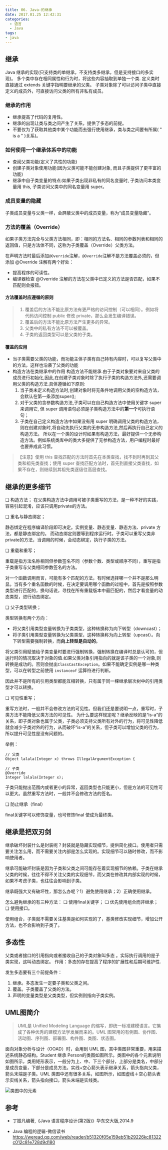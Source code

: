 ```yaml
---
title: 06. Java-的继承
date: 2017.01.25 12:42:31
categories:
  - 语言
  - Java
tags:
- java
---
```


## 继承

Java 继承的实现(只支持类的单继承，不支持类多继承，但是支持接口的多实现)。
多个类中存在相同属性和行为时，将这些内容抽取到单独一个类. 定义类时直接通过 extends 关键字指明要继承的父类。
子类对象除了可以访问子类中直接定义的成员外，可直接访问父类的所有非私有成员。

### 继承的作用

* 继承提高了代码的复用性。
* 继承的出现让类与类之间产生了关系，提供了多态的前提。
* 不要仅为了获取其他类中某个功能而去强行使用继承，类与类之间要有所属( " is a " )关系)。
　　
### 如何使用一个继承体系中的功能

* 查阅父类功能(定义了共性的功能)
* 创建子类对象使用功能(因为父类可能不能创建对象, 而且子类提供了更丰富的功能)
* 继承中自子类变量的特点:如果子类出现非私有的同名变量时, 子类访问本类变量用 this, 子类访问父类中的同名变量用 super。

### 成员变量的隐藏

子类成员变量与父类一样，会屏蔽父类中的成员变量，称为“成员变量隐藏”。

### 方法的覆盖（Override）

如果子类方法完全与父类方法相同，即：相同的方法名、相同的参数列表和相同的返回值，只是方法体不同，这称为子类覆盖（Override）父类方法。

在声明方法时最后添加`@Override`注解，`@Override`注解不是方法覆盖必须的，但添加 @Override 注解有两个好处：

* 提高程序的可读性。
* 编译器检查 @Override 注解的方法在父类中已定义的方法是否匹配，如果不匹配则会报错。

#### 方法覆盖时应遵循的原则

> 1. 覆盖后的方法不能比原方法有更严格的访问控制（可以相同）。例如将代码访问控制 public 修改 private，那么会发生编译错误。
> 2. 覆盖后的方法不能比原方法产生更多的异常。
> 3. 父类中的私有方法不可以被覆盖。
> 4. 子类的返回类型可以是父类的子类。

#### 覆盖的应用

  + 当子类需要父类的功能，而功能主体子类有自己特有内容时，可以复写父类中的方法，这样也沿袭了父类的功能
  + 构造方法在类继承中的作用
     构造方法不能继承.由于子类对象要对来自父类的成员进行初始化,因此,在创建子类对象时除了执行子类的构造方法外,还需要调用父类的构造方法.具体遵循如下原则:
    1. 当子类未定义构造方法时,创建对象时将无条件地调用父类的空构造方法，会默认在第一条添加super();
    2. 对于父类的含参数构造方法,子类可以在自己构造方法中使用关键字 super 来调用它, 但 super 调用语句必须是子类构造方法中的**第一个**可执行语句；
    3. 子类在自己定义构造方法中如果没有用 super 明确调用父类的构造方法，则在创建对象时,将自动先执行父类的无参构造方法,然后再执行自己定义的构造方法。
所以在一个类的设计时如果有构造方法，最好提供一个无参构造方法。例如系统类库中的类大多提供了无参构造方法，用户编程时最好也要养成此习惯。

> 【注意】使用 this 查找匹配的方法时首先在本类查找，找不到时再到其父类和祖先类查找；使用 super 查找匹配方法时，首先到直接父类查找，如果不存在，则继续到其祖先类逐级往高层查找。

## 继承的更多细节

❑ 构造方法；
在父类构造方法中调用可被子类重写的方法，是一种不好的实践，容易引起混淆，应该只调用private的方法。

❑ 重名与静态绑定；

静态绑定在程序编译阶段即可决定。实例变量、静态变量、静态方法、private 方法，都是静态绑定的。
而动态绑定则要等到程序运行时。子类可以重写父类非private的方法，当调用的时候，会动态绑定，执行子类的方法。

❑ 重载和重写；

重载是指方法名称相同但参数签名不同（参数个数、类型或顺序不同），重写是指子类重写与父类相同参数签名的方法。

对一个函数调用而言，可能有多个匹配的方法，有时候选择哪一个并不是那么明显。当有多个重名函数的时候，在决定要调用哪个函数的过程中，首先是按照参数类型进行匹配的，换句话说，寻找在所有重载版本中最匹配的，然后才看变量的动态类型，进行动态绑定。

❑ 父子类型转换；

类型转换有两个方向：
* 将父类引用类型变量转换为子类类型，这种转换称为向下转型（downcast）；
* 将子类引用类型变量转换为父类类型，这种转换称为向上转型（upcast）。向下转型需要强制转换，而**向上转型是自动的**。

将父类引用赋值给子类变量时要进行强制转换，强制转换在编译时总是认可的，但运行时的情况取决于对象的值.如果父类对象引用指向的就是该子类的一个对象,则转换是成功的。否则会抛出`ClassCastException`。如果不能确定实例是哪一种类型，可以在转型之前使用 `instanceof` 运算符进行判断。

因此并不是所有的引用类型都能互相转换，只有属于同一棵继承层次树中的引用类型才可以转换。

❑ 可见性重写；

重写方法时，一般并不会修改方法的可见性。但我们还是要说明一点，重写时，子类方法不能降低父类方法的可见性。
为什么要这样规定呢？继承反映的是“is-a”的关系，即子类对象也属于父类，子类必须支持父类所有对外的行为，将可见性降低就会减少子类对外的行为，从而破坏“is-a”的关系，但子类可以增加父类的行为，所以提升可见性是没有问题的。

举例：
```
// 父类
Object lalala(Integer x) throws IllegalArgumentException {

// 子类
@Override
Integer lalala(Integer x);
```
子类只能抛出范围内或者更小的异常，返回类型也只能更小，但是方法的可见性可以更大。虽然重写方法时，一般并不会修改方法的签名。

❑ 防止继承（final）

final关键字可以修饰变量，也可修饰final 使成为最终类。

## 继承是把双刃剑

继承破坏封装什么是封装呢？封装就是隐藏实现细节，提供简化接口。使用者只需要关注怎么用，而不需要关注内部是怎么实现的。实现细节可以随时修改，而不影响使用者。

继承可能破坏封装是因为子类和父类之间可能存在着实现细节的依赖。子类在继承父类的时候，往往不得不关注父类的实现细节，而父类在修改其内部实现的时候，如果不考虑子类，也往往会影响到子类。

继承既强大又有破坏性，那怎么办呢？1）避免使用继承；2）正确使用继承。

怎么避免继承的有三种方法：
❑ 使用final关键字；
❑ 优先使用组合而非继承；
❑ 使用接口。

使用组合，子类就不需要关注基类是如何实现的了，基类修改实现细节，增加公开方法，也不会影响到子类了。

## 多态性

父类或者接口的引用指向或者接收自己的子类对象叫多态 。实际执行调用的是子类实现，这叫动态绑定。
作用：多态的存在提高了程序的扩展性和后期可维护性.

发生多态要有三个前提条件：
1. 继承。多态发生一定要子类和父类之间。
2. 覆盖。子类覆盖了父类的方法。
3. 声明的变量类型是父类类型，但实例则指向子类实例。

## UML图简介

> UML是 Unified Modeling Language 的缩写，即统一标准建模语言。它集成了各种优秀的建模方法学发展而来的。UML 图常用的有例图、协作图、活动图、序列图、部署图、构件图、类图、状态图。

面向对象分析与设计（OOAD）时，会用到 UML 图，其中类图非常重要，用来描述系统静态结构。Student 继承 Person的类图如图所示。类图中的各个元素说明如图所示，类用矩形表示，一般分为上、中、下三个部分，上部分是类名，中部分是成员变量，下部分是成员方法。实线+空心箭头表示继承关系，箭头指向父类，箭头末端是子类。UML 类图中还有很多关系，如图所示，如图虚线＋空心箭头表示实线关系，箭头指向接口，箭头末端是实线类。

![类图中的元素](https://upload-images.jianshu.io/upload_images/1662509-a3e3088cc59363cd.png?imageMogr2/auto-orient/strip%7CimageView2/2/w/1240)

## 参考

* 丁振凡编著,《Java 语言程序设计(第2版)》华东交大版,2014.9

* Java 编程的逻辑-微信读书
https://weread.qq.com/web/reader/b51320f05e159eb51b29226kc81322c012c81e728d9d180
